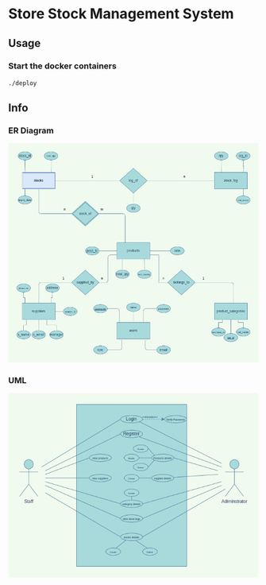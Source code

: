 # Store Stock Management System

## Usage
### Start the docker containers

```sh
./deploy
```

## Info
### ER Diagram
![er-diagram](./docs/images/ER-Diagram.png)
### UML
![uml-diagram](./docs/images/UML.png)
